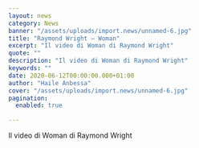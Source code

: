 ```yaml
---
layout: news
category: News
banner: "/assets/uploads/import.news/unnamed-6.jpg"
title: "Raymond Wright – Woman"
excerpt: "Il video di Woman di Raymond Wright"
quote: ""
description: "Il video di Woman di Raymond Wright"
keywords: ""
date: 2020-06-12T00:00:00.000+01:00
author: "Haile Anbessa"
cover: "/assets/uploads/import.news/unnamed-6.jpg"
pagination:
  enabled: true

---
```


Il video di Woman di Raymond Wright